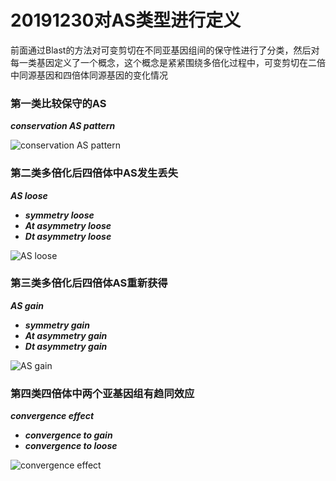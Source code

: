 # 20191230对AS类型进行定义

前面通过Blast的方法对可变剪切在不同亚基因组间的保守性进行了分类，然后对每一类基因定义了一个概念，这个概念是紧紧围绕多倍化过程中，可变剪切在二倍中同源基因和四倍体同源基因的变化情况



### 第一类比较保守的AS

***conservation AS pattern***

![conservation AS pattern](https://43423.oss-cn-beijing.aliyuncs.com/img/20191230164457.png)



### 第二类多倍化后四倍体中AS发生丢失

***AS loose***

+ ***symmetry loose***
+ ***At asymmetry loose***
+ ***Dt asymmetry loose***



![AS loose](https://43423.oss-cn-beijing.aliyuncs.com/img/20191230164455.png)



### 第三类多倍化后四倍体AS重新获得

***AS gain***

+ ***symmetry gain***
+ ***At asymmetry gain***
+ ***Dt asymmetry gain***

![AS gain](https://43423.oss-cn-beijing.aliyuncs.com/img/20191230164452.png)

### 第四类四倍体中两个亚基因组有趋同效应

***convergence effect***

+ ***convergence to gain***
+ ***convergence to loose***

![convergence effect](https://43423.oss-cn-beijing.aliyuncs.com/img/20191230164459.png)







